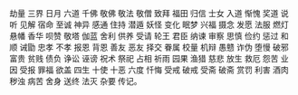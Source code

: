 劫量 三界 日月 六道 千佛 敬佛 敬法 敬僧 致拜 福田 归信 士女 入道 惭愧 奖道 说听 见解 宿命 至诚 神异 感通 住持 潜遁 妖怪 变化 眠梦 兴福 摄念 发愿 法服 燃灯 悬幡 香华 呗赞 敬塔 伽蓝 舍利 供养 受请 轮王 君臣 纳谏 审察 思慎 俭约 惩过 和顺 诫勖 忠孝 不孝 报恩 背恩 善友 恶友 择交 眷属 校量 机辩 愚戆 诈伪 堕慢 破邪 富贵 贫贱 债负 诤讼 诬谤 祝术 祭祀 占相 祈雨 园果 渔猎 慈悲 放生 救厄 怨苦 业因 受报 罪福 欲盖 四生 十使 十恶 六度 忏悔 受戒 破戒 受斋 破斋 赏罚 利害 酒肉 秽浊 病苦 舍身 送终 法灭 杂要 传记。